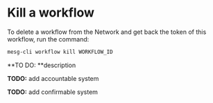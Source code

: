 # Kill a workflow

To delete a workflow from the Network and get back the token of this workflow, run the command:

```bash
mesg-cli workflow kill WORKFLOW_ID
```

**TO DO: **description

**TODO:** add accountable system

**TODO:** add confirmable system

